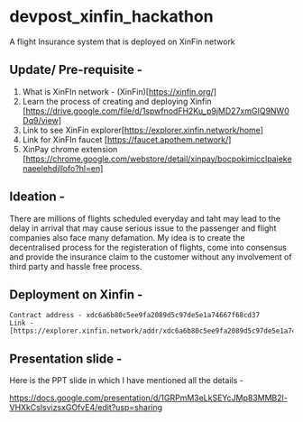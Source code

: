 # devpost_xinfin_hackathon
A flight Insurance system that is deployed on XinFin network

## Update/ Pre-requisite - 

1. What is XinFIn network - (XinFin)[https://xinfin.org/]
2. Learn the process of creating and deploying Xinfin [https://drive.google.com/file/d/1spwfnodFH2Ku_p9jMD27xmGIQ9NW0Dq9/view]
3. Link to see XinFin explorer[https://explorer.xinfin.network/home]
4. Link for XinFIn faucet [https://faucet.apothem.network/]
5. XinPay chrome extension [https://chrome.google.com/webstore/detail/xinpay/bocpokimicclpaiekenaeelehdjllofo?hl=en]

## Ideation - 
There are millions of flights scheduled everyday and taht may lead to the delay in arrival that may cause serious issue to the passenger and flight companies also face many defamation. My idea is to create the decentralised process for the registeration of flights, come into consensus and provide the insurance claim to the customer without any involvement of third party and hassle free process.

## Deployment on Xinfin - 
```
Contract address - xdc6a6b80c5ee9fa2089d5c97de5e1a74667f68cd37
Link - [https://explorer.xinfin.network/addr/xdc6a6b80c5ee9fa2089d5c97de5e1a74667f68cd37]
```

## Presentation slide -
Here is the PPT slide in which I have mentioned all the details - 

https://docs.google.com/presentation/d/1GRPmM3eLkSEYcJMp83MMB2l-VHXkCslsvizsxGOfvE4/edit?usp=sharing
